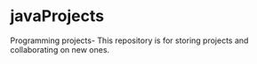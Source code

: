# javaProjects
Programming projects-
This repository is for storing projects and collaborating on new ones.
